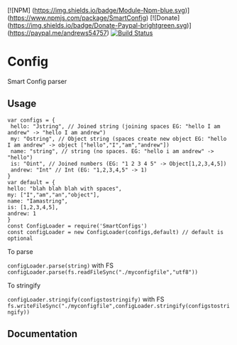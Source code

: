 [![NPM] (https://img.shields.io/badge/Module-Npm-blue.svg)] (https://www.npmjs.com/package/SmartConfig)
[![Donate] (https://img.shields.io/badge/Donate-Paypal-brightgreen.svg)] (https://paypal.me/andrews54757)
[![Build Status](https://travis-ci.org/AJS-development/Config.svg?branch=master)](https://travis-ci.org/AJS-development/Config)


# Config
Smart Config parser


## Usage
```
var configs = {
 hello: "Jstring", // Joined string (joining spaces EG: "hello I am andrew" -> "hello I am andrew")
 my: "Ostring", // Object string (spaces create new object EG: "hello I am andrew" -> object ["hello","I","am","andrew"]) 
 name: "string", // string (no spaces. EG: "hello i am andrew" -> "hello")
 is: "Oint", // Joined numbers (EG: "1 2 3 4 5" -> Object[1,2,3,4,5])
 andrew: "Int" // Int (EG: "1,2,3,4,5" -> 1)
}
var default = {
hello: "blah blah blah with spaces",
my: ["I","am","an","object"],
name: "Iamastring",
is: [1,2,3,4,5],
andrew: 1
}
const ConfigLoader = require('SmartConfigs')
const configLoader = new ConfigLoader(configs,default) // default is optional
```


To parse


`configLoader.parse(string)` with FS `configLoader.parse(fs.readFileSync("./myconfigfile","utf8"))`


To stringify


`configLoader.stringify(configstostringify)` with FS `fs.writeFileSync("./myconfigfile",configLoader.stringify(configstostringify))`


## Documentation



